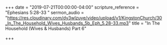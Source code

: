 +++
date = "2019-07-21T00:00:00-04:00"
scripture_reference = "Ephesians 5:28-33 "
sermon_audio = "https://res.cloudinary.com/dy3wlzuye/video/upload/v1/KingstonChurch/30_In_The_Household_Wives_Husbands_5b_Eph_5.28-33.mp3"
title = "In The Household (Wives & Husbands) Part 6"

+++
